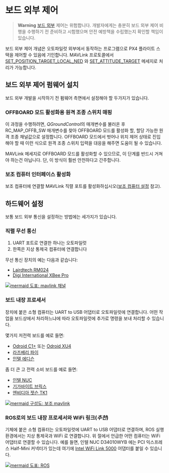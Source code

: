 # 보드 외부 제어

> **Warning** [보드 외부](https://docs.px4.io/master/en/flight_modes/offboard.html) 제어는 위험합니다. 개발자에게는 충분히 보드 외부 제어 비행을 수행하기 전 준비하고 시험했으며 안전 예방책을 수립했는지 확인할 책임이 있습니다.

보드 외부 제어 개념은 오토파일럿 외부에서 동작하는 프로그램으로 PX4 플라이트 스택을 제어할 수 있음에 기인합니다. MAVLink 프로토콜에서 [SET_POSITION_TARGET_LOCAL_NED](https://mavlink.io/en/messages/common.html#SET_POSITION_TARGET_LOCAL_NED) 와 [SET_ATTITUDE_TARGET](https://mavlink.io/en/messages/common.html#SET_ATTITUDE_TARGET) 메세지로 처리가 가능합니다.

## 보드 외부 제어 펌웨어 설치

보드 외부 개발을 시작하기 전 펌웨어 측면에서 설정해야 할 두가지가 있습니다.

### OFFBOARD 모드 활성화용 원격 조종 스위치 매핑

이 과정을 수행하려면, *QGroundControl*의 매개변수를 불러온 후 RC_MAP_OFFB_SW 매개변수를 찾아 OFFBOARD 모드를 활성화 할, 할당 가능한 원격 조종 채널값으로 설정합니다. OFFBOARD 모드에서 벗어나 위치 제어 상태로 진입해야 할 때 이런 식으로 원격 조종 스위치 입력을 대응을 해주면 도움이 될 수 있습니다.

MAVLink 메세지로 OFFBOARD 모드를 활성화할 수 있으므로, 이 단계를 반드시 거쳐야 하는건 아닙니다. 단, 이 방식이 훨씬 안전하다고 간주합니다.

### 보조 컴퓨터 인터페이스 활성화

보조 컴퓨터에 연결할 MAVLink 직렬 포트를 활성화하십시오([보조 컴퓨터 설정](../companion_computer/pixhawk_companion.md) 참고).

## 하드웨어 설정

보통 보드 외부 통신을 설정하는 방법에는 세가지가 있습니다.

### 직렬 무선 통신

1. UART 포트로 연결한 하나는 오토파일럿
2. 한쪽은 지상 통제국 컴퓨터에 연결합니다

무선 통신 장치의 예는 다음과 같습니다:

* [Lairdtech RM024](http://www.lairdtech.com/products/rm024)
* [Digi International XBee Pro](http://www.digi.com/products/xbee-rf-solutions/modules)

[![mermaid 도표: mavlink 채널](https://mermaid.ink/img/eyJjb2RlIjoiZ3JhcGggVEQ7XG4gIGduZFtHcm91bmQgU3RhdGlvbl0gLS1NQVZMaW5rLS0-IHJhZDFbR3JvdW5kIFJhZGlvXTtcbiAgcmFkMSAtLVJhZGlvUHJvdG9jb2wtLT4gcmFkMltWZWhpY2xlIFJhZGlvXTtcbiAgcmFkMiAtLU1BVkxpbmstLT4gYVtBdXRvcGlsb3RdOyIsIm1lcm1haWQiOnsidGhlbWUiOiJkZWZhdWx0In0sInVwZGF0ZUVkaXRvciI6ZmFsc2V9)](https://mermaid-js.github.io/mermaid-live-editor/#/edit/eyJjb2RlIjoiZ3JhcGggVEQ7XG4gIGduZFtHcm91bmQgU3RhdGlvbl0gLS1NQVZMaW5rLS0-IHJhZDFbR3JvdW5kIFJhZGlvXTtcbiAgcmFkMSAtLVJhZGlvUHJvdG9jb2wtLT4gcmFkMltWZWhpY2xlIFJhZGlvXTtcbiAgcmFkMiAtLU1BVkxpbmstLT4gYVtBdXRvcGlsb3RdOyIsIm1lcm1haWQiOnsidGhlbWUiOiJkZWZhdWx0In0sInVwZGF0ZUVkaXRvciI6ZmFsc2V9)

<!-- original mermaid graph
graph TD;
  gnd[Ground Station] --MAVLink-- > rad1[Ground Radio];
  rad1 --RadioProtocol-- > rad2[Vehicle Radio];
  rad2 --MAVLink-- > a[Autopilot];
-->

### 보드 내장 프로세서

장치에 붙은 소형 컴퓨터는 UART to USB 어댑터로 오토파일럿에 연결합니다. 어떤 작업을 보드상에서 처리하느냐에 따라 오토파일럿에 추가로 명령을 보내 처리할 수 있습니다.

몇가지 저전력 보드를 예로 들면:

* [Odroid C1+](https://www.hardkernel.com/shop/odroid-c1/) 또는 [Odroid XU4](https://magazine.odroid.com/odroid-xu4)
* [라즈베리 파이](https://www.raspberrypi.org/)
* [인텔 에디슨](http://www.intel.com/content/www/us/en/do-it-yourself/edison.html)

좀 더 큰 고 전력 소비 보드를 예로 들면:

* [인텔 NUC](http://www.intel.com/content/www/us/en/nuc/overview.html)
* [기가바이트 브릭스](http://www.gigabyte.com/products/list.aspx?s=47&ck=104)
* [엔비디아 젯슨 TK1](https://developer.nvidia.com/jetson-tk1)

[![mermaid 구성도: 보조 mavlink](https://mermaid.ink/img/eyJjb2RlIjoiZ3JhcGggVEQ7XG4gIGNvbXBbQ29tcGFuaW9uIENvbXB1dGVyXSAtLU1BVkxpbmstLT4gdWFydFtVQVJUIEFkYXB0ZXJdO1xuICB1YXJ0IC0tTUFWTGluay0tPiBBdXRvcGlsb3Q7IiwibWVybWFpZCI6eyJ0aGVtZSI6ImRlZmF1bHQifSwidXBkYXRlRWRpdG9yIjpmYWxzZX0)](https://mermaid-js.github.io/mermaid-live-editor/#/edit/eyJjb2RlIjoiZ3JhcGggVEQ7XG4gIGNvbXBbQ29tcGFuaW9uIENvbXB1dGVyXSAtLU1BVkxpbmstLT4gdWFydFtVQVJUIEFkYXB0ZXJdO1xuICB1YXJ0IC0tTUFWTGluay0tPiBBdXRvcGlsb3Q7IiwibWVybWFpZCI6eyJ0aGVtZSI6ImRlZmF1bHQifSwidXBkYXRlRWRpdG9yIjpmYWxzZX0)

<!-- original mermaid graph
graph TD;
  comp[Companion Computer] --MAVLink-- > uart[UART Adapter];
  uart --MAVLink-- > Autopilot;
-->

### ROS로의 보드 내장 프로세서와 WiFi 링크(***추천***)

기체에 붙은 소형 컴퓨터는 오토파일럿에 UART to USB 어댑터로 연결하며, ROS 실행 환경에서는 지상 통제국과 WiFi 로 연결합니다. 위 절에서 언급한 어떤 컴퓨터는 WiFi 어댑터로 연결할 수 있습니다. 예를 들면, 인텔 NUC D34010WYB 에는 PCI 익스프레스 Half-Mini 커넥터가 있는데 여기에 [Intel WiFi Link 5000](http://www.intel.com/products/wireless/adapters/5000/) 어댑터를 붙일 수 있습니다.

[![mermaid 도표: ROS](https://mermaid.ink/img/eyJjb2RlIjoiZ3JhcGggVERcbiAgc3ViZ3JhcGggR3JvdW5kICBTdGF0aW9uXG4gIGduZFtST1MgRW5hYmxlZCBDb21wdXRlcl0gLS0tIHFnY1txR3JvdW5kQ29udHJvbF1cbiAgZW5kXG4gIGduZCAtLU1BVkxpbmsvVURQLS0-IHdbV2lGaV07XG4gIHFnYyAtLU1BVkxpbmstLT4gdztcbiAgc3ViZ3JhcGggVmVoaWNsZVxuICBjb21wW0NvbXBhbmlvbiBDb21wdXRlcl0gLS1NQVZMaW5rLS0-IHVhcnRbVUFSVCBBZGFwdGVyXVxuICB1YXJ0IC0tLSBBdXRvcGlsb3RcbiAgZW5kXG4gIHcgLS0tIGNvbXAiLCJtZXJtYWlkIjp7InRoZW1lIjoiZGVmYXVsdCJ9LCJ1cGRhdGVFZGl0b3IiOmZhbHNlfQ)](https://mermaid-js.github.io/mermaid-live-editor/#/edit/eyJjb2RlIjoiZ3JhcGggVERcbiAgc3ViZ3JhcGggR3JvdW5kICBTdGF0aW9uXG4gIGduZFtST1MgRW5hYmxlZCBDb21wdXRlcl0gLS0tIHFnY1txR3JvdW5kQ29udHJvbF1cbiAgZW5kXG4gIGduZCAtLU1BVkxpbmsvVURQLS0-IHdbV2lGaV07XG4gIHFnYyAtLU1BVkxpbmstLT4gdztcbiAgc3ViZ3JhcGggVmVoaWNsZVxuICBjb21wW0NvbXBhbmlvbiBDb21wdXRlcl0gLS1NQVZMaW5rLS0-IHVhcnRbVUFSVCBBZGFwdGVyXVxuICB1YXJ0IC0tLSBBdXRvcGlsb3RcbiAgZW5kXG4gIHcgLS0tIGNvbXAiLCJtZXJtYWlkIjp7InRoZW1lIjoiZGVmYXVsdCJ9LCJ1cGRhdGVFZGl0b3IiOmZhbHNlfQ)

<!-- original mermaid graph
graph TD
  subgraph Ground  Station
  gnd[ROS Enabled Computer] --- qgc[qGroundControl]
  end
  gnd --MAVLink/UDP-- > w[WiFi];
  qgc --MAVLink-- > w;
  subgraph Vehicle
  comp[Companion Computer] --MAVLink-- > uart[UART Adapter]
  uart --- Autopilot
  end
  w --- comp
-->